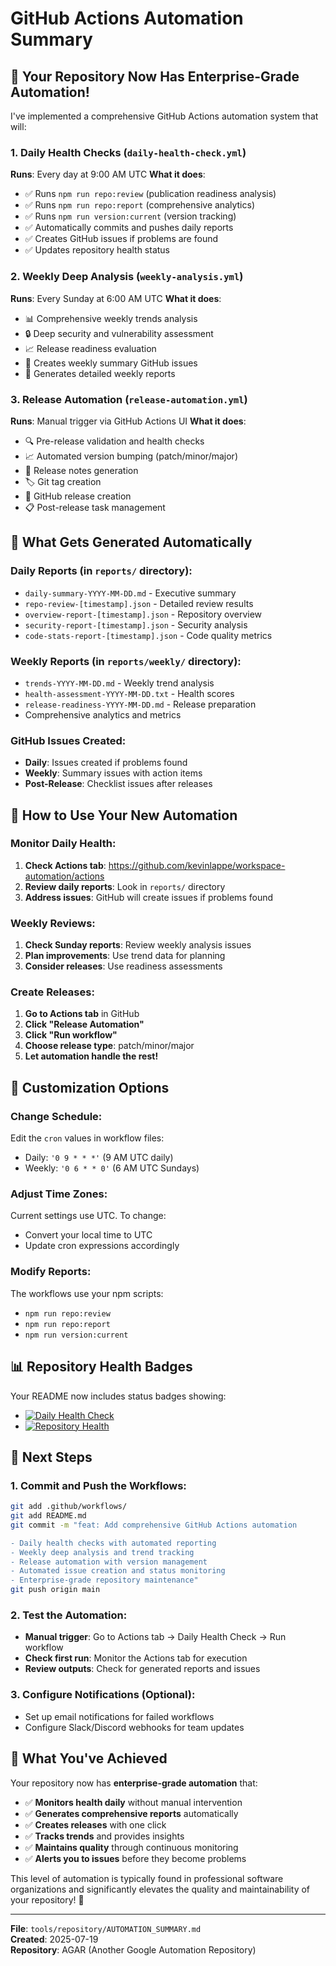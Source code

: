 # GitHub Actions Automation Summary

## 🚀 Your Repository Now Has Enterprise-Grade Automation!

I've implemented a comprehensive GitHub Actions automation system that will:

### 1. **Daily Health Checks** (`daily-health-check.yml`)
**Runs**: Every day at 9:00 AM UTC
**What it does**:
- ✅ Runs `npm run repo:review` (publication readiness analysis)
- ✅ Runs `npm run repo:report` (comprehensive analytics)  
- ✅ Runs `npm run version:current` (version tracking)
- ✅ Automatically commits and pushes daily reports
- ✅ Creates GitHub issues if problems are found
- ✅ Updates repository health status

### 2. **Weekly Deep Analysis** (`weekly-analysis.yml`)
**Runs**: Every Sunday at 6:00 AM UTC
**What it does**:
- 📊 Comprehensive weekly trends analysis
- 🔒 Deep security and vulnerability assessment
- 📈 Release readiness evaluation
- 📝 Creates weekly summary GitHub issues
- 📁 Generates detailed weekly reports

### 3. **Release Automation** (`release-automation.yml`)
**Runs**: Manual trigger via GitHub Actions UI
**What it does**:
- 🔍 Pre-release validation and health checks
- 📈 Automated version bumping (patch/minor/major)
- 📝 Release notes generation
- 🏷️ Git tag creation
- 🚀 GitHub release creation
- 📋 Post-release task management

## 📁 What Gets Generated Automatically

### Daily Reports (in `reports/` directory):
- `daily-summary-YYYY-MM-DD.md` - Executive summary
- `repo-review-[timestamp].json` - Detailed review results
- `overview-report-[timestamp].json` - Repository overview
- `security-report-[timestamp].json` - Security analysis
- `code-stats-report-[timestamp].json` - Code quality metrics

### Weekly Reports (in `reports/weekly/` directory):
- `trends-YYYY-MM-DD.md` - Weekly trend analysis
- `health-assessment-YYYY-MM-DD.txt` - Health scores
- `release-readiness-YYYY-MM-DD.md` - Release preparation
- Comprehensive analytics and metrics

### GitHub Issues Created:
- **Daily**: Issues created if problems found
- **Weekly**: Summary issues with action items
- **Post-Release**: Checklist issues after releases

## 🎯 How to Use Your New Automation

### Monitor Daily Health:
1. **Check Actions tab**: https://github.com/kevinlappe/workspace-automation/actions
2. **Review daily reports**: Look in `reports/` directory
3. **Address issues**: GitHub will create issues if problems found

### Weekly Reviews:
1. **Check Sunday reports**: Review weekly analysis issues
2. **Plan improvements**: Use trend data for planning
3. **Consider releases**: Use readiness assessments

### Create Releases:
1. **Go to Actions tab** in GitHub
2. **Click "Release Automation"**
3. **Click "Run workflow"** 
4. **Choose release type**: patch/minor/major
5. **Let automation handle the rest!**

## 🔧 Customization Options

### Change Schedule:
Edit the `cron` values in workflow files:
- Daily: `'0 9 * * *'` (9 AM UTC daily)
- Weekly: `'0 6 * * 0'` (6 AM UTC Sundays)

### Adjust Time Zones:
Current settings use UTC. To change:
- Convert your local time to UTC
- Update cron expressions accordingly

### Modify Reports:
The workflows use your npm scripts:
- `npm run repo:review`
- `npm run repo:report` 
- `npm run version:current`

## 📊 Repository Health Badges

Your README now includes status badges showing:
- [![Daily Health Check](https://github.com/kevinlappe/workspace-automation/actions/workflows/daily-health-check.yml/badge.svg)](https://github.com/kevinlappe/workspace-automation/actions/workflows/daily-health-check.yml)
- [![Repository Health](https://img.shields.io/badge/Health-Automated%20Monitoring-brightgreen)](https://github.com/kevinlappe/workspace-automation/actions)

## 🚀 Next Steps

### 1. Commit and Push the Workflows:
```bash
git add .github/workflows/
git add README.md
git commit -m "feat: Add comprehensive GitHub Actions automation

- Daily health checks with automated reporting
- Weekly deep analysis and trend tracking  
- Release automation with version management
- Automated issue creation and status monitoring
- Enterprise-grade repository maintenance"
git push origin main
```

### 2. Test the Automation:
- **Manual trigger**: Go to Actions tab → Daily Health Check → Run workflow
- **Check first run**: Monitor the Actions tab for execution
- **Review outputs**: Check for generated reports and issues

### 3. Configure Notifications (Optional):
- Set up email notifications for failed workflows
- Configure Slack/Discord webhooks for team updates

## 🎉 What You've Achieved

Your repository now has **enterprise-grade automation** that:
- ✅ **Monitors health daily** without manual intervention
- ✅ **Generates comprehensive reports** automatically
- ✅ **Creates releases** with one click
- ✅ **Tracks trends** and provides insights
- ✅ **Maintains quality** through continuous monitoring
- ✅ **Alerts you to issues** before they become problems

This level of automation is typically found in professional software organizations and significantly elevates the quality and maintainability of your repository! 🚀

---

**File**: `tools/repository/AUTOMATION_SUMMARY.md`  
**Created**: 2025-07-19  
**Repository**: AGAR (Another Google Automation Repository)
